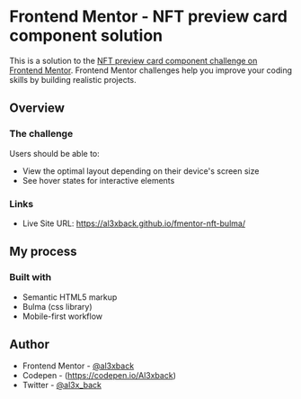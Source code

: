 # Frontend Mentor - NFT preview card component solution

This is a solution to the [NFT preview card component challenge on Frontend Mentor](https://www.frontendmentor.io/challenges/nft-preview-card-component-SbdUL_w0U). Frontend Mentor challenges help you improve your coding skills by building realistic projects.

## Overview

### The challenge

Users should be able to:

-   View the optimal layout depending on their device's screen size
-   See hover states for interactive elements

### Links

-   Live Site URL: https://al3xback.github.io/fmentor-nft-bulma/

## My process

### Built with

-   Semantic HTML5 markup
-   Bulma (css library)
-   Mobile-first workflow

## Author

-   Frontend Mentor - [@al3xback](https://www.frontendmentor.io/profile/al3xback)
-   Codepen - (https://codepen.io/Al3xback)
-   Twitter - [@al3x_back](https://twitter.com/al3x_back)
